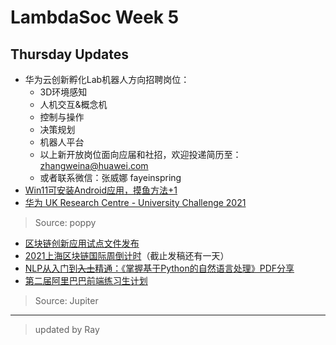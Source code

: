 # LambdaSoc Week 5

## Thursday Updates

 - 华为云创新孵化Lab机器人方向招聘岗位：
     - 3D环境感知
     - 人机交互&概念机
     - 控制与操作
     - 决策规划
     - 机器人平台
   - 以上新开放岗位面向应届和社招，欢迎投递简历至：zhangweina@huawei.com
   - 或者联系微信：张威娜 fayeinspring
 - [Win11可安装Android应用，摸鱼方法+1](https://mp.weixin.qq.com/s/iATxk8ggeNpQL372EM94_w)
 - [华为 UK Research Centre - University Challenge 2021](https://huawei-uk-challenge.bemyapp.com/?utm_source=huaweic&utm_medium=linkedin&utm_campaign=linkedin%20huawei%20(client)%20organic)
> Source: poppy
 - [区块链创新应用试点文件发布](https://mp.weixin.qq.com/s/T06SSE1VSjqEc-S3svkPhQ)
 - [2021上海区块链国际周倒计时](https://mp.weixin.qq.com/s/TOzWcfSjbqFT2nfujfBmwA)（截止发稿还有一天）
 - [NLP从入门到~~入土~~精通：《掌握基于Python的自然语言处理》PDF分享](https://mp.weixin.qq.com/s/PXYXR5OH45Mhsjd4CuIYRw)
 - [第二届阿里巴巴前端练习生计划](https://mp.weixin.qq.com/s/3FJgAjNpJ7yzQzylNhTFcQ)
> Source: Jupiter

***

> updated by Ray